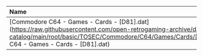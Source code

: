 |Name|Size|
|:---|---:|
|[Commodore C64 - Games - Cards - [D81].dat](https://raw.githubusercontent.com/open-retrogaming-archive/dat-catalog/main/root/basic/TOSEC/Commodore/C64/Games/Cards/[D81]/Commodore C64 - Games - Cards - [D81].dat)|854|
